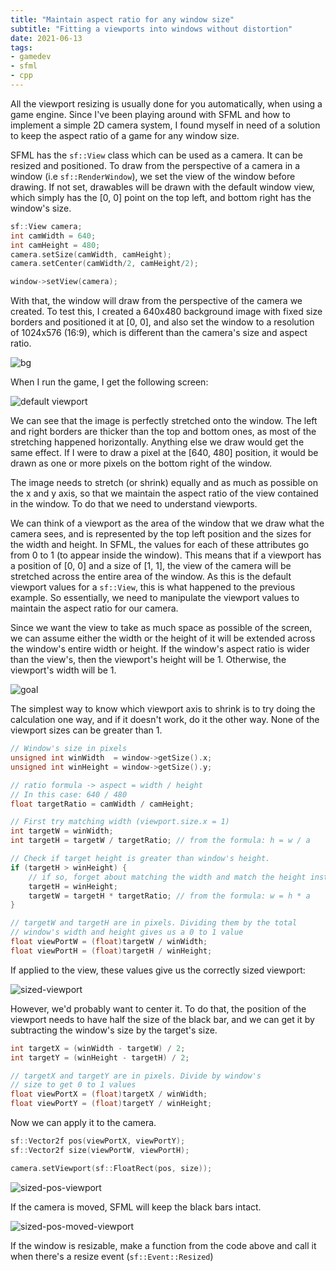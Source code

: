 ```yaml
---
title: "Maintain aspect ratio for any window size"
subtitle: "Fitting a viewports into windows without distortion"
date: 2021-06-13
tags:
- gamedev
- sfml
- cpp
---
```


All the viewport resizing is usually done for you automatically, when using a
game engine. Since I've been playing around with SFML and how to implement a
simple 2D camera system, I found myself in need of a solution to keep the aspect
ratio of a game for any window size.

SFML has the `sf::View` class which can be used as a camera. It can be resized
and positioned. To draw from the perspective of a camera in a window (i.e
`sf::RenderWindow`), we set the view of the window before drawing. If not set,
drawables will be drawn with the default window view, which simply has the [0,
0] point on the top left, and bottom right has the window's size.

```cpp
sf::View camera;
int camWidth = 640;
int camHeight = 480;
camera.setSize(camWidth, camHeight);
camera.setCenter(camWidth/2, camHeight/2);

window->setView(camera);
```

With that, the window will draw from the perspective of the camera we created.
To test this, I created a 640x480 background image with fixed size borders and
positioned it at [0, 0], and also set the window to a resolution of 1024x576
(16:9), which is different than the camera's size and aspect ratio.

![bg](/assets/images/sfml-fitviewport/background.jpg)

When I run the game, I get the following screen:

![default viewport](/assets/images/sfml-fitviewport/default-viewport.jpg)

We can see that the image is perfectly stretched onto the window. The left and
right borders are thicker than the top and bottom ones, as most of the
stretching happened horizontally. Anything else we draw would get the same
effect. If I were to draw a pixel at the [640, 480] position, it would be drawn
as one or more pixels on the bottom right of the window.

The image needs to stretch (or shrink) equally and as much as possible on the x
and y axis, so that we maintain the aspect ratio of the view contained in the
window. To do that we need to understand viewports.

We can think of a viewport as the area of the window that we draw what the
camera sees, and is represented by the top left position and the sizes for the
width and height. In SFML, the values for each of these attributes go from 0 to
1 (to appear inside the window). This means that if a viewport has a position
of [0, 0] and a size of [1, 1], the view of the camera will be stretched across
the entire area of the window. As this is the default viewport values for a
`sf::View`, this is what happened to the previous example. So essentially, we
need to manipulate the viewport values to maintain the aspect ratio for our
camera.

Since we want the view to take as much space as possible of the screen, we can
assume either the width or the height of it will be extended across the window's
entire width or height. If the window's aspect ratio is wider than the view's,
then the viewport's height will be 1. Otherwise, the viewport's width will be 1.

![goal](/assets/images/sfml-fitviewport/goal.png)

The simplest way to know which viewport axis to shrink is to try doing the
calculation one way, and if it doesn't work, do it the other way. None of the
viewport sizes can be greater than 1.

```cpp
// Window's size in pixels
unsigned int winWidth  = window->getSize().x;
unsigned int winHeight = window->getSize().y;

// ratio formula -> aspect = width / height
// In this case: 640 / 480
float targetRatio = camWidth / camHeight;

// First try matching width (viewport.size.x = 1)
int targetW = winWidth;
int targetH = targetW / targetRatio; // from the formula: h = w / a

// Check if target height is greater than window's height.
if (targetH > winHeight) {
	// if so, forget about matching the width and match the height instead
	targetH = winHeight;
	targetW = targetH * targetRatio; // from the formula: w = h * a
}

// targetW and targetH are in pixels. Dividing them by the total
// window's width and height gives us a 0 to 1 value
float viewPortW = (float)targetW / winWidth;
float viewPortH = (float)targetH / winHeight;
```

If applied to the view, these values give us the correctly sized viewport:

![sized-viewport](/assets/images/sfml-fitviewport/sized-viewport.jpg)

However, we'd probably want to center it. To do that, the position of the
viewport needs to have half the size of the black bar, and we can get it by
subtracting  the window's size by the target's size.

```cpp
int targetX = (winWidth - targetW) / 2;
int targetY = (winHeight - targetH) / 2;

// targetX and targetY are in pixels. Divide by window's
// size to get 0 to 1 values
float viewPortX = (float)targetX / winWidth;
float viewPortY = (float)targetY / winHeight;
```

Now we can apply it to the camera.

```cpp
sf::Vector2f pos(viewPortX, viewPortY);
sf::Vector2f size(viewPortW, viewPortH);

camera.setViewport(sf::FloatRect(pos, size));
```

![sized-pos-viewport](/assets/images/sfml-fitviewport/sized-pos-viewport.png)

If the camera is moved, SFML will keep the black bars intact.

![sized-pos-moved-viewport](/assets/images/sfml-fitviewport/sized-pos-moved-viewport.jpg)

If the window is resizable, make a function from the code above and call it when there's a resize event (`sf::Event::Resized`)